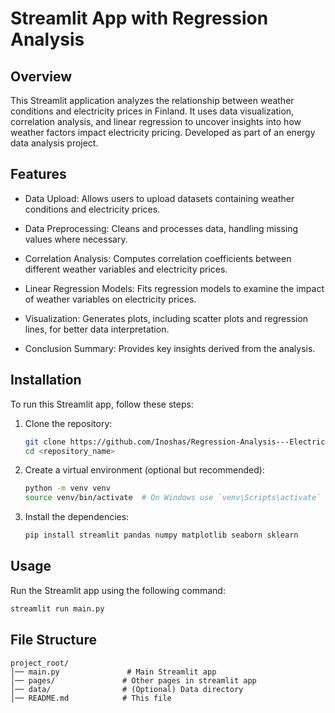 # Streamlit App with Regression Analysis

## Overview
This Streamlit application analyzes the relationship between weather conditions and electricity prices in Finland. It uses data visualization, correlation analysis, and linear regression to uncover insights into how weather factors impact electricity pricing. Developed  as part of an energy data analysis project. 

## Features
- Data Upload: Allows users to upload datasets containing weather conditions and electricity prices.

- Data Preprocessing: Cleans and processes data, handling missing values where necessary.

- Correlation Analysis: Computes correlation coefficients between different weather variables and electricity prices.

- Linear Regression Models: Fits regression models to examine the impact of weather variables on electricity prices.

- Visualization: Generates plots, including scatter plots and regression lines, for better data interpretation.

- Conclusion Summary: Provides key insights derived from the analysis.

## Installation
To run this Streamlit app, follow these steps:

1. Clone the repository:
   ```sh
   git clone https://github.com/Inoshas/Regression-Analysis---Electricity-price-and-Weather/tree/main
   cd <repository_name>
   ```

2. Create a virtual environment (optional but recommended):
   ```sh
   python -m venv venv
   source venv/bin/activate  # On Windows use `venv\Scripts\activate`
   ```

3. Install the dependencies:
   ```sh
   pip install streamlit pandas numpy matplotlib seaborn sklearn
   ```

## Usage
Run the Streamlit app using the following command:
   ```sh
   streamlit run main.py
   ```

## File Structure
```
project_root/
│── main.py               # Main Streamlit app
│── pages/               # Other pages in streamlit app
│── data/                # (Optional) Data directory
│── README.md            # This file
```



